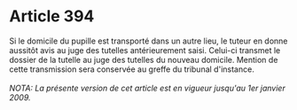 # Article 394

Si le domicile du pupille est transporté dans un autre lieu, le tuteur en donne aussitôt avis au juge des tutelles antérieurement saisi. Celui-ci transmet le dossier de la tutelle au juge des tutelles du nouveau domicile. Mention de cette transmission sera conservée au greffe du tribunal d'instance.<br/><br/><i>NOTA:  La présente version de cet article est en vigueur jusqu'au 1er janvier 2009.</i>